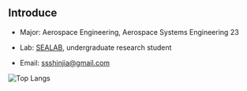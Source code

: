 ## **Introduce**
- Major: Aerospace Engineering, Aerospace Systems Engineering 23

- Lab: [SEALAB](http://selab.gnu.ac.kr), undergraduate research student

- Email: ssshinjia@gmail.com



![Top Langs](https://github-readme-stats.vercel.app/api/top-langs/?username=shinjiaaa&layout=compact)
